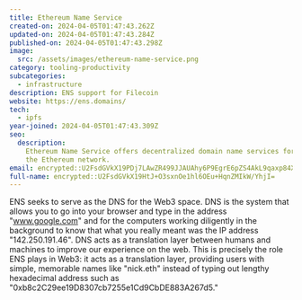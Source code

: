 ```yaml
---
title: Ethereum Name Service
created-on: 2024-04-05T01:47:43.262Z
updated-on: 2024-04-05T01:47:43.284Z
published-on: 2024-04-05T01:47:43.298Z
image:
  src: /assets/images/ethereum-name-service.png
category: tooling-productivity
subcategories:
  - infrastructure
description: ENS support for Filecoin
website: https://ens.domains/
tech:
  - ipfs
year-joined: 2024-04-05T01:47:43.309Z
seo:
  description:
    Ethereum Name Service offers decentralized domain name services for
    the Ethereum network.
email: encrypted::U2FsdGVkX19PDj7LAwZR499JJAUAhy6P9EgrE6pZS4AkL9qaxp84X1K+4e9n8vmn
full-name: encrypted::U2FsdGVkX19HtJ+O3sxnOe1hl6OEu+HqnZMIkW/YhjI=
---
```


ENS seeks to serve as the DNS for the Web3 space. DNS is the system that allows you to go into your browser and type in the address "www.google.com" and for the computers working diligently in the background to know that what you really meant was the IP address "142.250.191.46". DNS acts as a translation layer between humans and machines to improve our experience on the web. This is precisely the role ENS plays in Web3: it acts as a translation layer, providing users with simple, memorable names like "nick.eth" instead of typing out lengthy hexadecimal address such as "0xb8c2C29ee19D8307cb7255e1Cd9CbDE883A267d5."
